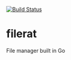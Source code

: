 [![Build Status](https://travis-ci.com/fileratorg/filerat.svg?branch=master)](https://travis-ci.com/fileratorg/filerat)

# filerat
File manager built in Go
